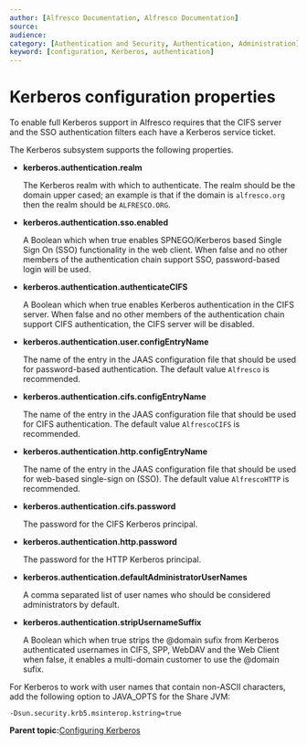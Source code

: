 ```yaml
---
author: [Alfresco Documentation, Alfresco Documentation]
source: 
audience: 
category: [Authentication and Security, Authentication, Administration]
keyword: [configuration, Kerberos, authentication]
---
```


# Kerberos configuration properties

To enable full Kerberos support in Alfresco requires that the CIFS server and the SSO authentication filters each have a Kerberos service ticket.

The Kerberos subsystem supports the following properties.

-   **kerberos.authentication.realm**

    The Kerberos realm with which to authenticate. The realm should be the domain upper cased; an example is that if the domain is `alfresco.org` then the realm should be `ALFRESCO.ORG`.

-   **kerberos.authentication.sso.enabled**

    A Boolean which when true enables SPNEGO/Kerberos based Single Sign On \(SSO\) functionality in the web client. When false and no other members of the authentication chain support SSO, password-based login will be used.

-   **kerberos.authentication.authenticateCIFS**

    A Boolean which when true enables Kerberos authentication in the CIFS server. When false and no other members of the authentication chain support CIFS authentication, the CIFS server will be disabled.

-   **kerberos.authentication.user.configEntryName**

    The name of the entry in the JAAS configuration file that should be used for password-based authentication. The default value `Alfresco` is recommended.

-   **kerberos.authentication.cifs.configEntryName**

    The name of the entry in the JAAS configuration file that should be used for CIFS authentication. The default value `AlfrescoCIFS` is recommended.

-   **kerberos.authentication.http.configEntryName**

    The name of the entry in the JAAS configuration file that should be used for web-based single-sign on \(SSO\). The default value `AlfrescoHTTP` is recommended.

-   **kerberos.authentication.cifs.password**

    The password for the CIFS Kerberos principal.

-   **kerberos.authentication.http.password**

    The password for the HTTP Kerberos principal.

-   **kerberos.authentication.defaultAdministratorUserNames**

    A comma separated list of user names who should be considered administrators by default.

-   **kerberos.authentication.stripUsernameSuffix**

    A Boolean which when true strips the @domain sufix from Kerberos authenticated usernames in CIFS, SPP, WebDAV and the Web Client when false, it enables a multi-domain customer to use the @domain sufix.


For Kerberos to work with user names that contain non-ASCII characters, add the following option to JAVA\_OPTS for the Share JVM:

```
-Dsun.security.krb5.msinterop.kstring=true
```

**Parent topic:**[Configuring Kerberos](../concepts/auth-kerberos-intro.md)

